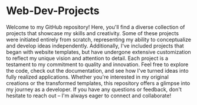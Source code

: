 # Web-Dev-Projects
Welcome to my GitHub repository! Here, you'll find a diverse collection of projects that showcase my skills and creativity. Some of these projects were initiated entirely from scratch, representing my ability to conceptualize and develop ideas independently. Additionally, I've included projects that began with website templates, but have undergone extensive customization to reflect my unique vision and attention to detail. Each project is a testament to my commitment to quality and innovation. Feel free to explore the code, check out the documentation, and see how I've turned ideas into fully realized applications. Whether you're interested in my original creations or the transformed templates, this repository offers a glimpse into my journey as a developer. If you have any questions or feedback, don't hesitate to reach out – I'm always eager to connect and collaborate!
